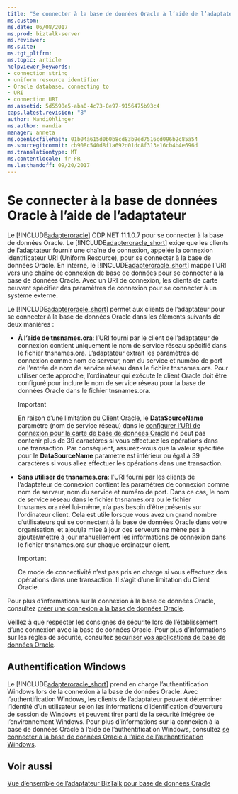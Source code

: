 ```yaml
---
title: "Se connecter à la base de données Oracle à l’aide de l’adaptateur | Documents Microsoft"
ms.custom: 
ms.date: 06/08/2017
ms.prod: biztalk-server
ms.reviewer: 
ms.suite: 
ms.tgt_pltfrm: 
ms.topic: article
helpviewer_keywords:
- connection string
- uniform resource identifier
- Oracle database, connecting to
- URI
- connection URI
ms.assetid: 5d5598e5-aba0-4c73-8e97-9156475b93c4
caps.latest.revision: "8"
author: MandiOhlinger
ms.author: mandia
manager: anneta
ms.openlocfilehash: 01b04a615d0b0b8cd83b9ed7516cd096b2c85a54
ms.sourcegitcommit: cb908c540d8f1a692d01dc8f313e16cb4b4e696d
ms.translationtype: MT
ms.contentlocale: fr-FR
ms.lasthandoff: 09/20/2017
---
```

# <a name="connect-to-oracle-database-using-the-adapter"></a>Se connecter à la base de données Oracle à l’aide de l’adaptateur
Le [!INCLUDE[adapteroracle](../../includes/adapteroracle-md.md)] ODP.NET 11.1.0.7 pour se connecter à la base de données Oracle. Le [!INCLUDE[adapteroracle_short](../../includes/adapteroracle-short-md.md)] exige que les clients de l’adaptateur fournir une chaîne de connexion, appelée la connexion identificateur URI (Uniform Resource), pour se connecter à la base de données Oracle. En interne, le [!INCLUDE[adapteroracle_short](../../includes/adapteroracle-short-md.md)] mappe l’URI vers une chaîne de connexion de base de données pour se connecter à la base de données Oracle. Avec un URI de connexion, les clients de carte peuvent spécifier des paramètres de connexion pour se connecter à un système externe.  
  
 Le [!INCLUDE[adapteroracle_short](../../includes/adapteroracle-short-md.md)] permet aux clients de l’adaptateur pour se connecter à la base de données Oracle dans les éléments suivants de deux manières :  
  
-   **À l’aide de tnsnames.ora**: l’URI fourni par le client de l’adaptateur de connexion contient uniquement le nom de service réseau spécifié dans le fichier tnsnames.ora. L’adaptateur extrait les paramètres de connexion comme nom de serveur, nom du service et numéro de port de l’entrée de nom de service réseau dans le fichier tnsnames.ora. Pour utiliser cette approche, l’ordinateur qui exécute le client Oracle doit être configuré pour inclure le nom de service réseau pour la base de données Oracle dans le fichier tnsnames.ora.  
  
    > [!IMPORTANT]
    >  En raison d’une limitation du Client Oracle, le **DataSourceName** paramètre (nom de service réseau) dans le [configurer l’URI de connexion pour la carte de base de données Oracle](../../adapters-and-accelerators/adapter-oracle-database/configure-the-connection-uri-for-the-oracle-database-adapter.md) ne peut pas contenir plus de 39 caractères si vous effectuez les opérations dans une transaction. Par conséquent, assurez-vous que la valeur spécifiée pour le **DataSourceName** paramètre est inférieur ou égal à 39 caractères si vous allez effectuer les opérations dans une transaction.  
  
-   **Sans utiliser de tnsnames.ora**: l’URI fourni par les clients de l’adaptateur de connexion contient les paramètres de connexion comme nom de serveur, nom du service et numéro de port. Dans ce cas, le nom de service réseau dans le fichier tnsnames.ora ou le fichier tnsnames.ora réel lui-même, n’a pas besoin d’être présents sur l’ordinateur client. Cela est utile lorsque vous avez un grand nombre d’utilisateurs qui se connectent à la base de données Oracle dans votre organisation, et ajout/la mise à jour des serveurs ne mène pas à ajouter/mettre à jour manuellement les informations de connexion dans le fichier tnsnames.ora sur chaque ordinateur client.  
  
    > [!IMPORTANT]
    >  Ce mode de connectivité n’est pas pris en charge si vous effectuez des opérations dans une transaction. Il s’agit d’une limitation du Client Oracle.  
  
 Pour plus d’informations sur la connexion à la base de données Oracle, consultez [créer une connexion à la base de données Oracle](../../adapters-and-accelerators/adapter-oracle-database/create-a-connection-to-the-oracle-database.md).  
  
 Veillez à que respecter les consignes de sécurité lors de l’établissement d’une connexion avec la base de données Oracle. Pour plus d’informations sur les règles de sécurité, consultez [sécuriser vos applications de base de données Oracle](../../adapters-and-accelerators/adapter-oracle-database/secure-your-oracle-database-applications.md).  
  
## <a name="windows-authentication"></a>Authentification Windows  
 Le [!INCLUDE[adapteroracle_short](../../includes/adapteroracle-short-md.md)] prend en charge l’authentification Windows lors de la connexion à la base de données Oracle. Avec l’authentification Windows, les clients de l’adaptateur peuvent déterminer l’identité d’un utilisateur selon les informations d’identification d’ouverture de session de Windows et peuvent tirer parti de la sécurité intégrée de l’environnement Windows. Pour plus d’informations sur la connexion à la base de données Oracle à l’aide de l’authentification Windows, consultez [se connecter à la base de données Oracle à l’aide de l’authentification Windows](../../adapters-and-accelerators/adapter-oracle-database/connect-to-the-oracle-database-using-windows-authentication.md).  
  
## <a name="see-also"></a>Voir aussi  
 [Vue d’ensemble de l’adaptateur BizTalk pour base de données Oracle](../../adapters-and-accelerators/adapter-oracle-database/overview-of-biztalk-adapter-for-oracle-database.md)
